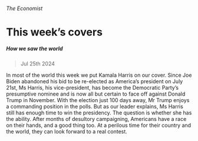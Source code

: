 ###### The Economist
# This week’s covers 
##### How we saw the world 
> Jul 25th 2024 
In most of the world this week we put Kamala Harris on our cover. Since Joe Biden abandoned his bid to be re-elected as America’s president on July 21st, Ms Harris, his vice-president, has become the Democratic Party’s presumptive nominee and is now all but certain to face off against Donald Trump in November. With the election just 100 days away, Mr Trump enjoys a commanding position in the polls. But as our leader explains, Ms Harris still has enough time to win the presidency. The question is whether she has the ability. After months of desultory campaigning, Americans have a race on their hands, and a good thing too. At a perilous time for their country and the world, they can look forward to a real contest.
